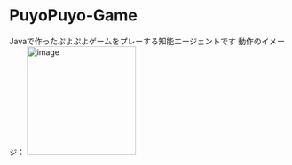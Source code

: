 # PuyoPuyo-Game
Javaで作ったぷよぷよゲームをプレーする知能エージェントです
動作のイメージ：
<img width="196" alt="image" src="https://github.com/KaJunho/PuyoPuyo-Game/assets/92158797/0dcad608-aeb1-45fa-8c9e-d6141c075c39">
